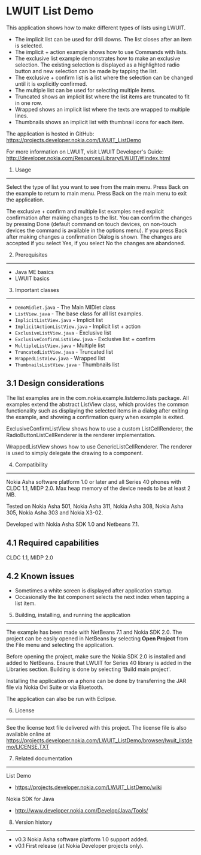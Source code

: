 LWUIT List Demo
===============

This application shows how to make different types of lists using LWUIT.

* The implicit list can be used for drill downs. The list closes after an item
  is selected.
* The implicit + action example shows how to use Commands with lists.
* The exclusive list example demonstrates how to make an exclusive selection.
  The existing selection is displayed as a highlighted radio button and new
  selection can be made by tapping the list.
* The exclusive + confirm list is a list where the selection can be changed
  until it is explicitly confirmed.
* The multiple list can be used for selecting multiple items.
* Truncated shows an implicit list where the list items are truncated to fit
  in one row.
* Wrapped shows an implicit list where the texts are wrapped to multiple lines.
* Thumbnails shows an implicit list with thumbnail icons for each item. 

The application is hosted in GitHub:
https://projects.developer.nokia.com/LWUIT_ListDemo

For more information on LWUIT, visit LWUIT Developer's Guide: 
http://developer.nokia.com/Resources/Library/LWUIT/#!index.html


1. Usage
-------------------------------------------------------------------------------

Select the type of list you want to see from the main menu. Press Back on the
example to return to main menu. Press Back on the main menu to exit the
application.

The exclusive + confirm and multiple list examples need explicit confirmation
after making changes to the list. You can confirm the changes by pressing Done
(default command on touch devices, on non-touch devices the command is
available in the options menu). If you press Back after making changes a
confirmation Dialog is shown. The changes are accepted if you select Yes, if
you select No the changes are abandoned.


2. Prerequisites
-------------------------------------------------------------------------------

* Java ME basics
* LWUIT basics


3. Important classes
-------------------------------------------------------------------------------

* `DemoMidlet.java` - The Main MIDlet class
* `ListView.java` - The base class for all list examples.
* `ImplicitListView.java` - Implicit list
* `ImplicitActionListView.java` - Implicit list + action
* `ExclusiveListView.java` - Exclusive list
* `ExclusiveConfirmListView.java` - Exclusive list + confirm
* `MultipleListView.java` - Multiple list
* `TruncatedListView.java` - Truncated list
* `WrappedListView.java` - Wrapped list
* `ThumbnailsListView.java` - Thumbnails list


3.1 Design considerations
-------------------------

The list examples are in the com.nokia.example.listdemo.lists package. All
examples extend the abstract ListView class, which provides the common
functionality such as displaying the selected items in a dialog after exiting
the example, and showing a confirmation query when example is exited.

ExclusiveConfirmListView shows how to use a custom ListCellRenderer, the
RadioButtonListCellRenderer is the renderer implementation.

WrappedListView shows how to use GenericListCellRenderer. The renderer is used
to simply delegate the drawing to a component.


4. Compatibility
-------------------------------------------------------------------------------

Nokia Asha software platform 1.0 or later and all Series 40 phones with CLDC 1.1,
MIDP 2.0. Max heap memory of the device needs to be at least 2 MB.

Tested on Nokia Asha 501, Nokia Asha 311, Nokia Asha 308, Nokia Asha 305,
Nokia Asha 303 and Nokia X3-02.

Developed with Nokia Asha SDK 1.0 and Netbeans 7.1.


4.1 Required capabilities
-------------------------

CLDC 1.1, MIDP 2.0


4.2 Known issues
----------------

* Sometimes a white screen is displayed after application startup.
* Occasionally the list component selects the next index when tapping a list
  item.


5. Building, installing, and running the application
-------------------------------------------------------------------------------

The example has been made with NetBeans 7.1 and Nokia SDK 2.0. The project can 
be easily opened in NetBeans by selecting **Open Project** from the File menu 
and selecting the application.

Before opening the project, make sure the Nokia SDK 2.0 is installed and added 
to NetBeans. Ensure that LWUIT for Series 40 library is added in the Libraries 
section. Building is done by selecting 'Build main project'.

Installing the application on a phone can be done by transferring the JAR file 
via Nokia Ovi Suite or via Bluetooth.

The application can also be run with Eclipse.


6. License
-------------------------------------------------------------------------------

See the license text file delivered with this project. The license file is 
also available online at 
https://projects.developer.nokia.com/LWUIT_ListDemo/browser/lwuit_listdemo/LICENSE.TXT


7. Related documentation
-------------------------------------------------------------------------------

List Demo
* https://projects.developer.nokia.com/LWUIT_ListDemo/wiki

Nokia SDK for Java
* http://www.developer.nokia.com/Develop/Java/Tools/


8. Version history
-------------------------------------------------------------------------------

* v0.3    Nokia Asha software platform 1.0 support added.
* v0.1    First release (at Nokia Developer projects only).

